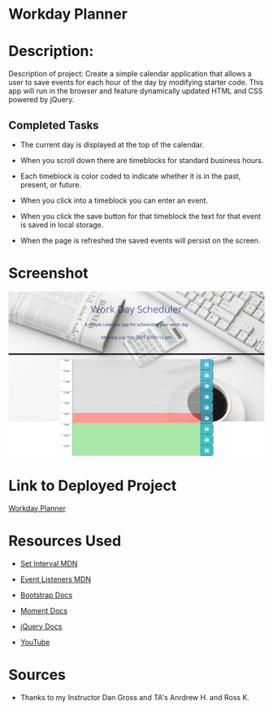 # Workday Planner

# Description:

Description of project: Create a simple calendar application that allows a user to save events for each hour of the day by modifying starter code. This app will run in the browser and feature dynamically updated HTML and CSS powered by jQuery.

## Completed Tasks

* The current day is displayed at the top of the calendar.

* When you scroll down there are timeblocks for standard business hours.

* Each timeblock is color coded to indicate whether it is in the past, present, or future.

* When you click into a timeblock you can enter an event.

* When you click the save button for that timeblock the text for that event is saved in local storage.

* When the page is refreshed the saved events will persist on the screen.

# Screenshot

![Workday Planner](assets/Workday_Planner.jpeg)

# Link to Deployed Project

[Workday Planner](https://matthewvandevort.github.io/Work-Day-Scheduler/)

# Resources Used

* [Set Interval MDN](https://developer.mozilla.org/en-US/docs/Web/API/WindowOrWorkerGlobalScope/setInterval)

* [Event Listeners MDN](https://developer.mozilla.org/en-US/docs/web/api/eventlistener)

* [Bootstrap Docs](https://getbootstrap.com/docs/4.1/getting-started/introduction/)

* [Moment Docs](https://momentjs.com/docs/)

* [jQuery Docs](https://api.jquery.com/)

* [YouTube](https://www.youtube.com/)

# Sources

* Thanks to my Instructor Dan Gross and TA's Anrdrew H. and Ross K.